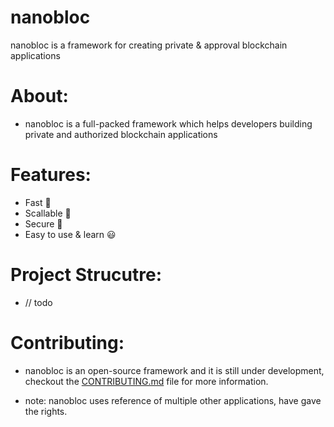 # nanobloc
nanobloc is a framework for creating private &amp; approval blockchain applications 

# About:
- nanobloc is a full-packed framework which helps developers building private and authorized blockchain applications

# Features:
- Fast 🚀
- Scallable 📏
- Secure 🔐
- Easy to use & learn 😃

# Project Strucutre:
- // todo

# Contributing:
- nanobloc is an open-source framework and it is still under development, checkout the [CONTRIBUTING.md]() file for more information.

- note: nanobloc uses reference of multiple other applications, have gave the rights.
